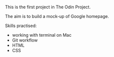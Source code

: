This is the first project in The Odin Project.

The aim is to build a mock-up of Google homepage.

Skills practised:
- working with terminal on Mac
- Git workflow
- HTML
- CSS